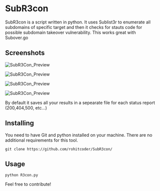 # SubR3con
SubR3con is a script written in python. It uses Sublist3r to enumerate all subdomains of specific target and then it checks for stauts code for possible subdomain takeover vulnerability. This works great with Subover.go 

## Screenshots
![SubR3Con_Preview](https://i.imgur.com/mN2chYy.png)

![SubR3Con_Preview](https://i.imgur.com/lfT9HfO.png)

![SubR3Con_Preview](https://i.imgur.com/kvOORIQ.png)

![SubR3Con_Preview](https://i.imgur.com/WDQ0irE.png)

By default it saves all your results in a sepearate file for each status report (200,404,500, etc...)

## Installing

You need to have Git and python installed on your machine. There are no additional requirements for this tool.

`
git clone https://github.com/rohitcoder/SubR3con/
`
## Usage
`
python R3con.py
`

Feel free to contribute!
